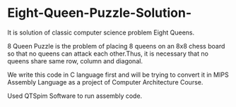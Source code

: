 # Eight-Queen-Puzzle-Solution-
It is solution of classic computer science problem Eight Queens.

8 Queen Puzzle is the problem of placing 8 queens on an 8x8 chess board so that no queens can attack each other.Thus, it is necessary that no queens share same row, column and diagonal.

 We write this code in C language first and will be trying to convert it in MIPS Assembly Language as a project of Computer Architecture Course. 


Used QTSpim Software to run assembly code.
